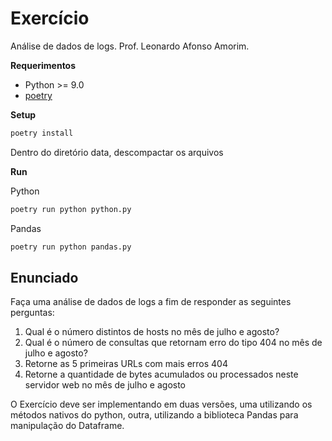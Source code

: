 # Exercício

Análise de dados de logs. Prof. Leonardo Afonso Amorim.

**Requerimentos**

- Python >= 9.0
- [poetry](https://python-poetry.org/docs/#installation)

**Setup**

```bash
poetry install
```

Dentro do diretório data, descompactar os arquivos

**Run**

Python

```bash
poetry run python python.py
```

Pandas

```bash
poetry run python pandas.py
```

## Enunciado

Faça uma análise de dados de logs a fim de responder as seguintes perguntas:

1. Qual é o número distintos de hosts no mês de julho e agosto?
2. Qual é o número de consultas que retornam erro do tipo 404 no mês de julho e agosto?
3. Retorne as 5 primeiras URLs com mais erros 404
4. Retorne a quantidade de bytes acumulados ou processados neste servidor web no mês de julho e agosto

O Exercício deve ser implementando em duas versões, uma utilizando os métodos nativos do python, outra, utilizando a
biblioteca Pandas para manipulação do Dataframe.
